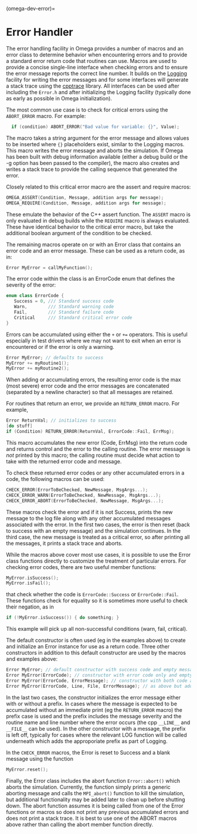 (omega-dev-error)=

# Error Handler

The error handling facility in Omega provides a number of macros and an
error class to determine behavior when encountering errors and to provide a
standard error return code that routines can use. Macros are used to provide
a concise single-line interface when checking errors and to ensure the error
message reports the correct line number.  It builds on the
[Logging](#omega-dev-logging) facility for writing the error messages and
for some interfaces will generate a stack trace using the
[cpptrace](https://github.com/jeremy-rifkin/cpptrace) library. All interfaces
can be used after including the `Error.h` and after initializing the Logging
facility (typically done as early as possible in Omega initialization).

The most common use case is to check for critical errors using the
`ABORT_ERROR` macro. For example:
```c++
  if (condition) ABORT_ERROR("Bad value for variable: {}", Value);
```
The macro takes a string argument for the error message and allows values
to be inserted where `{}` placeholders exist, similar to the Logging macros.
This macro writes the error message and aborts the simulation. If Omega has
been built with debug information available (either a debug build or the
-g option has been passed to the compiler), the macro also creates and writes
a stack trace to provide the calling sequence that generated the error.

Closely related to this critical error macro are the assert and require
macros:
```c++
OMEGA_ASSERT(Condition, Message, addition args for message);
OMEGA_REQUIRE(Condition, Message, addition args for message);
```
These emulate the behavior of the C++ assert function.  The `ASSERT` macro
is only evaluated in debug builds while the `REQUIRE` macro is always
evaluated. These have identical behavior to the critical error macro, but
take the additional boolean argument of the condition to be checked.

The remaining macros operate on or with an Error class that contains an error
code and an error message. These can be used as a return code, as in:
```c++
Error MyError = callMyFunction();
```
The error code within the class is an ErrorCode enum that defines the severity
of the error:
```c++
enum class ErrorCode {
   Success = 0, /// Standard success code
   Warn,        /// Standard warning code
   Fail,        /// Standard failure code
   Critical     /// Standard critical error code
}
```

Errors can be accumulated using either the `+` or `+=` operators. This is
useful especially in test drivers where we may not want to exit when an
error is encountered or if the error is only a warning.
```c++
Error MyError; // defaults to success
MyError += myRoutine1();
MyError += myRoutine2();
```
When adding or accumulating errors, the resulting error code is the max (most
severe) error code and the error messages are concatenated (separated by a
newline character) so that all messages are retained.

For routines that return an error, we provide an `RETURN_ERROR` macro. For
example,
```c++
Error ReturnVal; // initializes to success
[do stuff]
if (Condition) RETURN_ERROR(ReturnVal, ErrorCode::Fail, ErrMsg);
```
This macro accumulates the new error (Code, ErrMsg) into the return code
and returns control and the error to the calling routine. The error message
is _not_ printed by this macro; the calling routine must decide what action
to take with the returned error code and message.

To check these returned error codes or any other accumulated errors in a code,
the following macros can be used:
```c++
CHECK_ERROR(ErrorToBeChecked, NewMessage, MsgArgs...);
CHECK_ERROR_WARN(ErrorToBeChecked, NewMessage, MsgArgs...);
CHECK_ERROR_ABORT(ErrorToBeChecked, NewMessage, MsgArgs...);
```
These macros check the error and if it is not Success, prints the new message
to the log file along with any other accumulated messages associated with the
error. In the first two cases, the error is then reset (back to success
with an empty message) and the simulation continues. In the third case,
the new message is treated as a critical error, so after printing all the
messages, it prints a stack trace and aborts.

While the macros above cover most use cases, it is possible to use the
Error class functions directly to customize the treatment of particular errors.
For checking error codes, there are two useful member functions:
```c++
MyError.isSuccess();
MyError.isFail();
```
that check whether the code is `ErrorCode::Success` or `ErrorCode::Fail`.
These functions check for equality so it is sometimes more useful to check
their negation, as in
```c++
if (!MyError.isSuccess()) { do something; }
```
This example will pick up all non-successful conditions (warn, fail, critical).

The default constructor is often used (eg in the examples above) to create
and initialize an Error instance for use as a return code.  Three other
constructors in addition to this default constructor are used by the
macros and examples above:
```c++
Error MyError; // default constructor with success code and empty message
Error MyError(ErrorCode); // constructor with error code only and empty msg
Error MyError(ErrorCode, ErrorMessage); // constructor with both code and msg
Error MyError(ErrorCode, Line, File, ErrorMessage); // as above but adds prefix
```
In the last two cases, the constructor initializes the error message either
with or without a prefix. In cases where the message is expected to be
accumulated without an immediate print (eg the `RETURN_ERROR` macro) the prefix
case is used and the prefix includes the message severity and the routine name
and line number where the error occurs (the cpp `__LINE__` and `__FILE__` can
be used). In the other constructor with a message, the prefix is left off,
typically for cases where the relevant LOG function will be called underneath
which adds the approporiate prefix as part of Logging.

In the `CHECK_ERROR` macros, the Error is reset to Success and a blank message
using the function
```c++
MyError.reset();
```

Finally, the Error class includes the abort function `Error::abort()` which
aborts the simulation. Currently, the function simply prints a generic aborting
message and calls the `MPI_abort()` function to kill the simulation, but
additional functionality may be added later to clean up before shutting down.
The abort function assumes it is being called from one of the Error functions
or macros so does not print any previous accumulated errors and does not
print a stack trace. It is best to use one of the ABORT macros above rather
than calling the abort member function directly.
